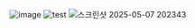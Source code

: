 ![image](https://github.com/user-attachments/assets/b91d9374-a4ab-49f3-b717-23f8bff24e05)
![test](https://github.com/user-attachments/assets/ab84c8cc-064d-4ea9-8993-022f0bf932fc)
![스크린샷 2025-05-07 202343](https://github.com/user-attachments/assets/18f9337d-c4a1-4962-a0dc-667bf3eab3e7)
